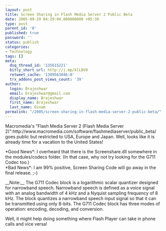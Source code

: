 ```yaml
---
layout: post
title: Screen Sharing in Flash Media Server 2 Public Beta
date: 2005-09-29 04:29:04.000000000 +05:30
type: post
parent_id: '0'
published: true
password: ''
status: publish
categories:
- Technology
tags: []
meta:
  dsq_thread_id: '135615221'
  bitly_short_url: http://j.mp/klLBV0
  retweet_cache: '1309563046:0'
  trx_addons_post_views_count: '39'
author:
  login: Brajeshwar
  email: brajeshwar@gmail.com
  display_name: Brajeshwar
  first_name: Brajeshwar
  last_name: Oinam
permalink: "/2005/screen-sharing-in-flash-media-server-2-public-beta/"
---
```

<p>Macromedia's "Flash Media Server 2 (Flash Media Server 2)":http://www.macromedia.com/software/flashmediaserver/public_beta/ goes public but restricted to USA, Europe and Japan. Well, looks like it is already time for a vacation to the United States!</p>
<p>*Good News*: I overheard that there is the Screenshare.dll somewhere in the modules/codecs folder. (In that case, why not try looking for the G711 Codec too.)<br />
*Bad News*: I am 99% positive, Screen Sharing Code will go away in the final release. ;-)</p>
<p>__Note:__ The G711 Codec block is a logarithmic scalar quantizer designed for narrowband speech. Narrowband speech is defined as a voice signal with an analog bandwidth of 4 kHz and a Nyquist sampling frequency of 8 kHz. The block quantizes a narrowband speech input signal so that it can be transmitted using only 8-bits. The G711 Codec block has three modes of operation: encoding, decoding, and conversion.</p>
<p>Well, it might help doing something where Flash Player can take in phone calls and vice versa!</p>
